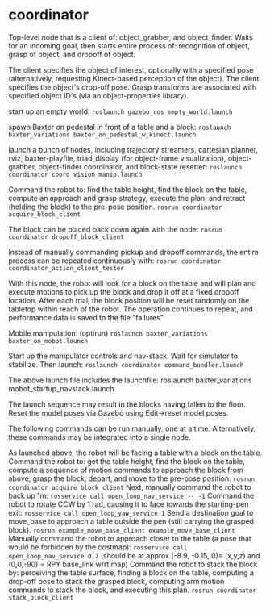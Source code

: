 # coordinator

Top-level node that is a client of: object_grabber, and object_finder.
Waits for an incoming goal, then starts entire process of: 
recognition of object, grasp of object, and dropoff of object.

The client specifies the object of interest, optionally with a specified pose 
(alternatively, requesting Kinect-based perception of the object).  The client
specifies the object's drop-off pose.  Grasp transforms are associated with
specified object ID's (via an object-properties library).

start up an empty world:
`roslaunch gazebo_ros empty_world.launch`
 
 spawn Baxter on pedestal in front of a table and a block:
 `roslaunch baxter_variations baxter_on_pedestal_w_kinect.launch`

launch a bunch of nodes, including trajectory streamers, cartesian planner, rviz, baxter-playfile, triad_display (for object-frame visualization), object-grabber, object-finder coordinator, and block-state resetter:
`roslaunch coordinator coord_vision_manip.launch`

Command the robot to: find the table height, find the block on the table, compute an approach and grasp strategy,
execute the plan, and retract (holding the block) to the pre-pose position.
`rosrun coordinator acquire_block_client`

The block can be placed back down again with the node:
`rosrun coordinator dropoff_block_client`

Instead of manually commanding pickup and dropoff commands, 
the entire process can be repeated continuously with:
`rosrun coordinator coordinator_action_client_tester`

With this node, the robot will look for a block on the table and will plan and execute motions to
pick up the block and drop it off at a fixed dropoff location.  After each trial,
the block position will be reset randomly on the tabletop within reach of the robot.
The operation continues to repeat, and performance data is saved to the file "failures"

Mobile manipulation:
(optirun) `roslaunch baxter_variations baxter_on_mobot.launch`

Start up the manipulator controls and nav-stack.  Wait for simulator to stabilize.  Then launch:
`roslaunch coordinator command_bundler.launch`

The above launch file includes the launchfile: 
roslaunch baxter_variations mobot_startup_navstack.launch

The launch sequence may result in the blocks having fallen to the floor.  Reset the model
poses via Gazebo using Edit->reset model poses.

The following commands can be run manually, one at a time.  Alternatively, these
commands may be integrated into a single node.

As launched above, the robot will be facing a table with a block on the table.  Command
the robot to: get the table height, find the block on the table, compute a sequence of motion
commands to approach the block from above, grasp the block, depart, and move to the pre-pose position.
`rosrun coordinator acquire_block_client`
Next, manually command the robot to back up 1m:
`rosservice call open_loop_nav_service -- -1`
Command the robot to rotate CCW by 1 rad, causing it to face towards the starting-pen exit: 
`rosservice call open_loop_yaw_service 1`
Send a destination goal to move_base to approach a table outside the pen (still carrying the grasped block).
`rosrun example_move_base_client example_move_base_client`
Manually command the robot to approach closer to the table (a pose that would be forbidden by the
costmap):
`rosservice call open_loop_nav_service 0.7`
(should be at approx (-8.9, -0.15, 0)= (x,y,z) and (0,0,-90) = RPY base_link w/rt map)
Command the robot to stack the block by: perceiving the table surface, finding a block on the table,
computing a drop-off pose to stack the grasped block, computing arm motion commands to stack the block,
and executing this plan.
`rosrun coordinator stack_block_client`



